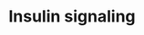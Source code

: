 ---
annotations:
- type: Pathway Ontology
  value: insulin signaling pathway
authors:
- MaintBot
- Khanspers
- Ddigles
- Egonw
- Mkutmon
- Eweitz
description: Insulin signaling influences energy metabolism as well as growth. The
  presence of insulin signals the fed state, and this signal is passed via the AKT
  branch, which leads to the uptake of glucose from the blood. Other branches of the
  signal cascade lead to cell growth and differentation.
last-edited: 2021-05-14
organisms:
- Gallus gallus
redirect_from:
- /index.php/Pathway:WP743
- /instance/WP743
schema-jsonld:
- '@context': https://schema.org/
  '@id': https://wikipathways.github.io/pathways/WP743.html
  '@type': Dataset
  creator:
    '@type': Organization
    name: WikiPathways
  description: Insulin signaling influences energy metabolism as well as growth. The
    presence of insulin signals the fed state, and this signal is passed via the AKT
    branch, which leads to the uptake of glucose from the blood. Other branches of
    the signal cascade lead to cell growth and differentation.
  keywords:
  - RPS6KA4
  - TBC1D4
  - MAP2K7
  - PFKM
  - TSC1
  - PRKCA
  - cRac1A
  - IRS4
  - SGK3
  - PIK3R2
  - MAP3K9
  - MAP4K5
  - MAP2K4
  - MAP3K5
  - AKT2
  - MAP3K3
  - PTP
  - INSR
  - FOXO3
  - MAPK8
  - RPS6KB1
  - MAPK14
  - KIF5B
  - ARF1
  - RPS6KA3
  - INPP4A
  - PRKAA1
  - PRKCB
  - XBP1
  - SRF
  - PIK3C2G
  - PIK3R1
  - MAP2K2
  - MAPK6
  - PIK3CD
  - EIF4EBP1
  - KIF3A
  - RPS6KA5
  - MAP3K14
  - INPPL1
  - PRKCH
  - MAPK3
  - SHC1
  - PIK3CG
  - IGF1R
  - CAP1
  - SH2B2
  - CRK
  - RPS6KB2
  - MAP3K13
  - MAPK11
  - RHOJ
  - TSC2
  - STXBP1
  - MAPK12
  - SLC2A4
  - MAPK10
  - MAP4K3
  - PRKCD
  - RPS6KA
  - IRS2
  - SGK2
  - RAB4A
  - PTPRF
  - EHD2
  - RRAD
  - PTPN11
  - GSK3A
  - PIK3R3
  - AKT1
  - FLOT1
  - EGR1
  - RPS6KA2
  - GRB14
  - PIK3C2A
  - PIK3CA
  - PDPK1
  - MAP2K6
  - MYO1C
  - SOCS3
  - PTPN1
  - SNAP23
  - IKBKB
  - GAB1
  - PRKCZ
  - MAPK7
  - MAP3K7
  - PIK3CB
  - PSCD3
  - ENPP1
  - VAMP2
  - FOXO1
  - RPS6KA6
  - MAP3K10
  - HRAS
  - MAP3K4
  - GYS2
  - MINK1
  - MAP4K2
  - GYS1
  - FOS
  - SLC2A1
  - STXBP2
  - SOS1
  - RAF1
  - MAPK4
  - IRS1
  - PFKL
  - MAP3K6
  - FLOT2
  - RHOQ
  - TRIB3
  - STX4A
  - SHC3
  - PIK3C3
  - JUN
  - PIK3R4
  - MAP3K11
  - PRKAA2
  - STXBP4
  - MAP3K12
  - STXBP3
  - MAP3K8
  - GRB10
  - MAP3K1
  - EHD1
  - PRKCQ
  - LIPE
  - EIF4E
  - MAP2K3
  - SHC2
  - SGK1
  - MAP3K2
  - MAP2K1
  - PTEN
  - MAP4K4
  - ARF6
  - SORBS1
  - CBL
  - MAPK1
  - CBLB
  - SOCS1
  - MAPK13
  - CBLC
  - GRB2
  - GSK3B
  - GYG1
  - PPP1R3A
  - ELK1
  - MTOR
  - MAP4K1
  - MAP2K5
  - MAPK9
  - SNX26
  - RHEB
  - SNAP25
  - RAC2
  - SOS2
  - RAPGEF1
  - PRKCI
  license: CC0
  name: Insulin signaling
seo: CreativeWork
title: Insulin signaling
wpid: WP743
---
